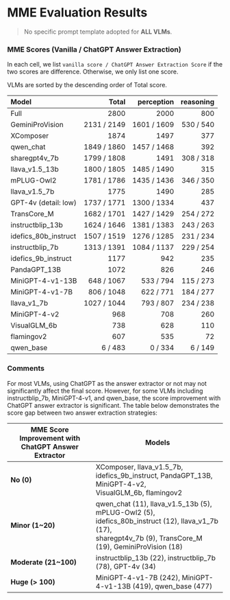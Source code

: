 # MME Evaluation Results

> No specific prompt template adopted for **ALL VLMs**.

### MME Scores (Vanilla / ChatGPT Answer Extraction)

In each cell, we list `vanilla score / ChatGPT Answer Extraction Score` if the two scores are difference. Otherwise, we only list one score.

VLMs are sorted by the descending order of Total score.

| Model                |       Total |  perception | reasoning |
| :------------------- | ----------: | ----------: | --------: |
| Full                 |        2800 |        2000 |       800 |
| GeminiProVision      | 2131 / 2149 | 1601 / 1609 | 530 / 540 |
| XComposer            |        1874 |        1497 |       377 |
| qwen_chat            | 1849 / 1860 | 1457 / 1468 |       392 |
| sharegpt4v_7b        | 1799 / 1808 |        1491 | 308 / 318 |
| llava_v1.5_13b       | 1800 / 1805 | 1485 / 1490 |       315 |
| mPLUG-Owl2           | 1781 / 1786 | 1435 / 1436 | 346 / 350 |
| llava_v1.5_7b        |        1775 |        1490 |       285 |
| GPT-4v (detail: low) | 1737 / 1771 | 1300 / 1334 |       437 |
| TransCore_M          | 1682 / 1701 | 1427 / 1429 | 254 / 272 |
| instructblip_13b     | 1624 / 1646 | 1381 / 1383 | 243 / 263 |
| idefics_80b_instruct | 1507 / 1519 | 1276 / 1285 | 231 / 234 |
| instructblip_7b      | 1313 / 1391 | 1084 / 1137 | 229 / 254 |
| idefics_9b_instruct  |        1177 |         942 |       235 |
| PandaGPT_13B         |        1072 |         826 |       246 |
| MiniGPT-4-v1-13B     |  648 / 1067 |   533 / 794 | 115 / 273 |
| MiniGPT-4-v1-7B      |  806 / 1048 |   622 / 771 | 184 / 277 |
| llava_v1_7b          | 1027 / 1044 |   793 / 807 | 234 / 238 |
| MiniGPT-4-v2         |         968 |         708 |       260 |
| VisualGLM_6b         |         738 |         628 |       110 |
| flamingov2           |         607 |         535 |        72 |
| qwen_base            |     6 / 483 |     0 / 334 |   6 / 149 |

### Comments

For most VLMs, using ChatGPT as the answer extractor or not may not significantly affect the final score. However, for some VLMs including instructblip_7b, MiniGPT-4-v1, and qwen_base, the score improvement with ChatGPT answer extractor is significant. The table below demonstrates the score gap between two answer extraction strategies: 

| MME Score Improvement with ChatGPT Answer Extractor | Models                                                       |
| --------------------------------------------------- | ------------------------------------------------------------ |
| **No (0)**                                          | XComposer, llava_v1.5_7b, idefics_9b_instruct, PandaGPT_13B, MiniGPT-4-v2, <br>VisualGLM_6b, flamingov2 |
| **Minor (1~20)**                                    | qwen_chat (11), llava_v1.5_13b (5), mPLUG-Owl2 (5), idefics_80b_instruct (12), llava_v1_7b (17), <br>sharegpt4v_7b (9), TransCore_M (19), GeminiProVision (18) |
| **Moderate (21~100)**                               | instructblip_13b (22), instructblip_7b (78), GPT-4v (34)     |
| **Huge (> 100)**                                    | MiniGPT-4-v1-7B (242), MiniGPT-4-v1-13B (419), qwen_base (477) |